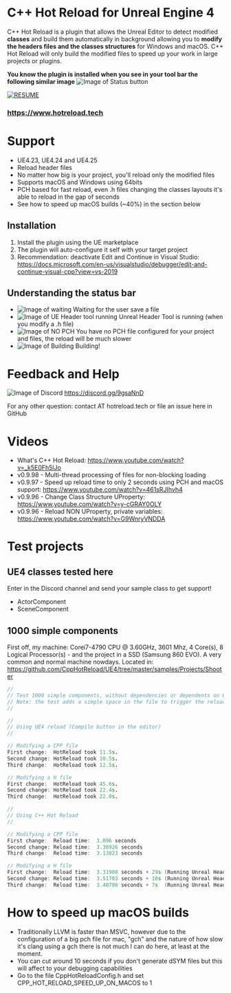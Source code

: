 # C++ Hot Reload for Unreal Engine 4
C++ Hot Reload is a plugin that allows the Unreal Editor to detect modified **classes** and build them automatically in background allowing you to **modify the headers files and the classes structures** for Windows and macOS. C++ Hot Reload will only build the modified files to speed up your work in large projects or plugins. 

**You know the plugin is installed when you see in your tool bar the following similar image**
![Image of Status button](https://github.com/CppHotReload/UE4/blob/master/images/toolbar.jpg?raw=true)

[![RESUME](https://j.gifs.com/p8D3ON.gif)](https://www.youtube.com/watch?v=_k5E0Fh5lJo)
### https://www.hotreload.tech

# Support
* UE4.23, UE4.24 and UE4.25
* Reload header files
* No matter how big is your project, you'll reload only the modified files
* Supports macOS and Windows using 64bits
* PCH based for fast reload, even .h files changing the classes layouts it's able to reload in the gap of seconds
* See how to speed up macOS builds (~40%) in the section below

## Installation
1. Install the plugin using the UE marketplace
2. The plugin will auto-configure it self with your target project
3. Recommendation: deactivate Edit and Continue in Visual Studio: https://docs.microsoft.com/en-us/visualstudio/debugger/edit-and-continue-visual-cpp?view=vs-2019

## Understanding the status bar 
* ![Image of waiting](https://github.com/CppHotReload/UE4/blob/master/images/ToolBar_Icon_40_waiting.png?raw=true) Waiting for the user save a file 
* ![Image of UE Header tool running](https://github.com/CppHotReload/UE4/blob/master/images/ToolBar_Icon_40_ue_tool.png?raw=true) Unreal Header Tool is running (when you modify a .h file)
* ![Image of NO PCH](https://github.com/CppHotReload/UE4/blob/master/images/ToolBar_Icon_40_no_pch_1.png?raw=true) You have no  PCH file configured for your project and files, the reload will be much slower
* ![Image of Building](https://github.com/CppHotReload/UE4/blob/master/images/ToolBar_Icon_40_1.png?raw=true) Building!

# Feedback and Help
![Image of Discord](https://discordapp.com/assets/e4923594e694a21542a489471ecffa50.svg)
https://discord.gg/9gsaNnD

For any other question: contact AT hotreload.tech or file an issue here in GitHub
# Videos
* What's C++ Hot Reload: https://www.youtube.com/watch?v=_k5E0Fh5lJo
* v0.9.98 - Multi-thread processing of files for non-blocking loading 
* v0.9.97 - Speed up reload time to only 2 seconds using PCH and macOS support: https://www.youtube.com/watch?v=461sRJIhvh4
* v0.9.96 - Change Class Structure UProperty: https://www.youtube.com/watch?v=y-cGRAY0OLY
* v0.9.96 - Reload NON UProperty, private variables: https://www.youtube.com/watch?v=G9WnryVNDDA

# Test projects

## UE4 classes tested here
Enter in the Discord channel and send your sample class to get support!
* ActorComponent
* SceneComponent

## 1000 simple components
First off, my machine: Corei7-4790 CPU @ 3.60GHz, 3601 Mhz, 4 Core(s), 8 Logical Processor(s) - and the project in a SSD (Samsung 860 EVO). A very common and normal machine nowdays.
Located in: https://github.com/CppHotReload/UE4/tree/master/samples/Projects/Shooter
```cpp
//
// Test 1000 simple components, without dependencies or dependents on Win64
// Note: the test adds a simple space in the file to trigger the reload
//

//
// Using UE4 reload (Compile button in the editor)
//

// Modifying a CPP file
First change:  HotReload took 11.5s.
Second change: HotReload took 10.5s.
Third change:  HotReload took 12.5s.

// Modifying a H file
First change:  HotReload took 45.6s.
Second change: HotReload took 22.4s.
Third change:  HotReload took 22.0s.

//
// Using C++ Hot Reload
//

// Modifying a CPP file
First change:  Reload time:  3.096 seconds
Second change: Reload time:  3.38926 seconds
Third change:  Reload time:  3.13823 seconds

// Modifying a H file
First change:  Reload time:  3.31908 seconds + 29s (Running Unreal Header Tool)
Second change: Reload time:  3.51703 seconds + 10s (Running Unreal Header Tool)
Third change:  Reload time:  3.48786 seconds + 7s  (Running Unreal Header Tool)
```

# How to speed up macOS builds
* Traditionally LLVM is faster than MSVC, however due to the configuration of a big pch file for mac, "gch" and the nature of how slow it's clang using a gch there is not much I can do here, at least at the moment.
* You can cut around 10 seconds if you don't generate dSYM files but this will affect to your debugging capabilities
* Go to the file CppHotReloadConfig.h and set CPP_HOT_RELOAD_SPEED_UP_ON_MACOS to 1
